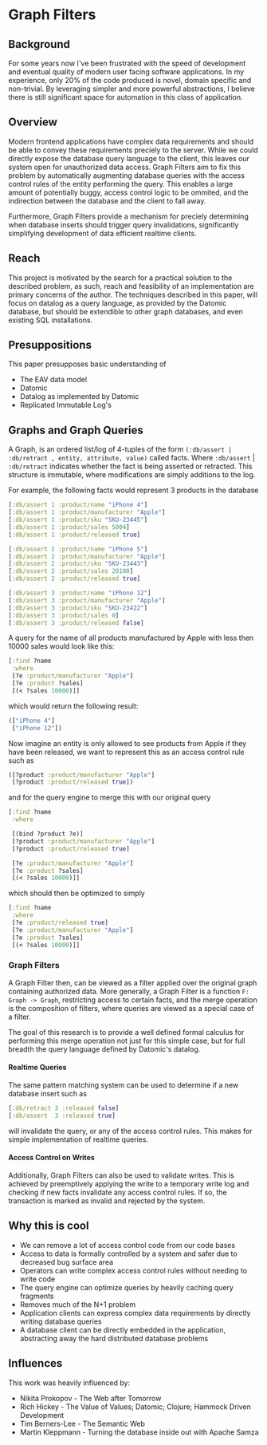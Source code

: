 # Graph Filters

## Background
For some years now I've been frustrated with the speed of development and eventual quality of modern user facing software applications. In my experience, only 20% of the code produced is novel, domain specific and non-trivial. By leveraging simpler and more powerful abstractions, I believe there is still significant space for automation in this class of application.

## Overview
Modern frontend applications have complex data requirements and should be able to convey these requirements preciely to the server. While we could directly expose the database query language to the client, this leaves our system open for unauthorized data access. Graph Filters aim to fix this problem by automatically augmenting database queries with the access control rules of the entity performing the query. This enables a large amount of potentially buggy, access control logic to be ommited, and the indirection between the database and the client to fall away.

Furthermore, Graph Filters provide a mechanism for preciely determining when database inserts should trigger query invalidations, significantly simplifying development of data efficient realtime clients.

## Reach
This project is motivated by the search for a practical solution to the described problem, as such, reach and feasibility of an implementation are primary concerns of the author. The techniques described in this paper, will focus on datalog as a query language, as provided by the Datomic database, but should be extendible to other graph databases, and even existing SQL installations.

## Presuppositions
This paper presupposes basic understanding of
- The EAV data model
- Datomic
- Datalog as implemented by Datomic
- Replicated Immutable Log's

## Graphs and Graph Queries
A Graph, is an ordered list/log of 4-tuples of the form `(:db/assert | :db/retract , entity, attribute, value)` called facts. Where `:db/assert` | `:db/retract` indicates whether the fact is being asserted or retracted. This structure is immutable, where modifications are simply additions to the log.

For example, the following facts would represent 3 products in the database

```clojure
[:db/assert 1 :product/name "iPhone 4"]
[:db/assert 1 :product/manufacturer "Apple"]
[:db/assert 1 :product/sku "SKU-23445"]
[:db/assert 1 :product/sales 5004]
[:db/assert 1 :product/released true]

[:db/assert 2 :product/name "iPhone 5"]
[:db/assert 2 :product/manufacturer "Apple"]
[:db/assert 2 :product/sku "SKU-23443"]
[:db/assert 2 :product/sales 20100]
[:db/assert 2 :product/released true]

[:db/assert 3 :product/name "iPhone 12"]
[:db/assert 3 :product/manufacturer "Apple"]
[:db/assert 3 :product/sku "SKU-23422"]
[:db/assert 3 :product/sales 0]
[:db/assert 3 :product/released false]
```

A query for the name of all products manufactured by Apple with less then 10000 sales would look like this:

```clojure
[:find ?name
 :where
 [?e :product/manufacturer "Apple"]
 [?e :product ?sales]
 [(< ?sales 10000)]]
```
 which would return the following result:
 ```clojure
 (["iPhone 4"]
  ["iPhone 12"])
 ```

Now imagine an entity is only allowed to see products from Apple if they have been released, we want to represent this as an access control rule such as
```clojure
([?product :product/manufacturer "Apple"]
 [?product :product/released true])
```

and for the query engine to merge this with our original query

```clojure
[:find ?name
 :where

 [(bind ?product ?e)]
 [?product :product/manufacturer "Apple"]
 [?product :product/released true]

 [?e :product/manufacturer "Apple"]
 [?e :product ?sales]
 [(< ?sales 10000)]]
```

which should then be optimized to simply

```clojure
[:find ?name
 :where
 [?e :product/released true]
 [?e :product/manufacturer "Apple"]
 [?e :product ?sales]
 [(< ?sales 10000)]]
```

### Graph Filters
A Graph Filter then, can be viewed as a filter applied over the original graph containing authorized data. More generally, a Graph Filter is a function `F: Graph -> Graph`, restricting access to certain facts, and the merge operation is the composition of filters, where queries are viewed as a special case of a filter.

The goal of this research is to provide a well defined formal calculus for performing this merge operation not just for this simple case, but for full breadth the query language defined by Datomic's datalog.

#### Realtime Queries
The same pattern matching system can be used to determine if a new database insert such as
```clojure
[:db/retract 3 :released false]
[:db/assert  3 :released true]
```
will invalidate the query, or any of the access control rules. This makes for simple implementation of realtime queries.

#### Access Control on Writes
Additionally, Graph Filters can also be used to validate writes. This is achieved by preemptively applying the write to a temporary write log and checking if new facts invalidate any access control rules. If so, the transaction is marked as invalid and rejected by the system.

## Why this is cool
- We can remove a lot of access control code from our code bases
- Access to data is formally controlled by a system and safer due to decreased bug surface area
- Operators can write complex access control rules without needing to write code
- The query engine can optimize queries by heavily caching query fragments
- Removes much of the N+1 problem
- Application clients can express complex data requirements by directly writing database queries
- A database client can be directly embedded in the application, abstracting away the hard distributed database problems

## Influences
This work was heavily influenced by:
- Nikita Prokopov - The Web after Tomorrow
- Rich Hickey - The Value of Values; Datomic; Clojure; Hammock Driven Development
- Tim Berners-Lee - The Semantic Web
- Martin Kleppmann - Turning the database inside out with Apache Samza
